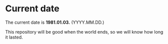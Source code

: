 # Current date

The current date is **1981.01.03.** (YYYY.MM.DD.)

This repository will be good when the world ends, so we will know how long it lasted.
